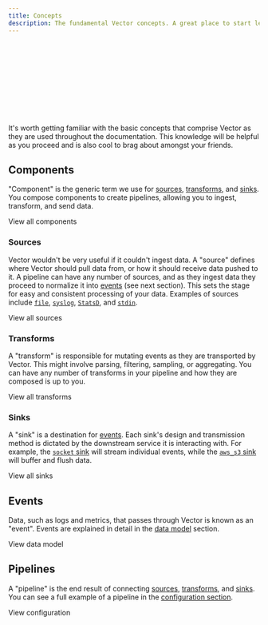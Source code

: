 ```yaml
---
title: Concepts
description: The fundamental Vector concepts. A great place to start learning about Vector.
---
```


<SVG src="/optimized_svg/concepts_687_357.svg" />

It's worth getting familiar with the basic concepts that comprise Vector as they
are used throughout the documentation. This knowledge will be helpful as you
proceed and is also cool to brag about amongst your friends.

## Components

"Component" is the generic term we use for [sources](#sources),
[transforms](#transforms), and [sinks](#sinks). You compose components to create
pipelines, allowing you to ingest, transform, and send data.

<Jump to="/components/">View all components</Jump>

### Sources

Vector wouldn't be very useful if it couldn't ingest data. A "source" defines where Vector
should pull data from, or how it should receive data pushed to it. A pipeline
can have any number of sources, and as they ingest data they proceed to
normalize it into [events](#events) \(see next section\). This sets the stage
for easy and consistent processing of your data. Examples of sources include
[`file`][docs.sources.file], [`syslog`][docs.sources.syslog],
[`StatsD`][docs.sources.statsd], and [`stdin`][docs.sources.stdin].

<Jump to="/docs/reference/sources/">View all sources</Jump>

### Transforms

A "transform" is responsible for mutating events as they are transported by
Vector. This might involve parsing, filtering, sampling, or aggregating. You can
have any number of transforms in your pipeline and how they are composed is up
to you.

<Jump to="/docs/reference/transforms/">View all transforms</Jump>

### Sinks

A "sink" is a destination for [events][docs.data-model]. Each sink's
design and transmission method is dictated by the downstream service it is
interacting with. For example, the [`socket` sink][docs.sinks.socket] will
stream individual events, while the [`aws_s3` sink][docs.sinks.aws_s3] will
buffer and flush data.

<Jump to="/docs/reference/sinks/">View all sinks</Jump>

## Events

Data, such as logs and metrics, that passes through Vector is known as an
"event". Events are explained in detail in the [data model][docs.data-model]
section.

<Jump to="/docs/about/data-model/">View data model</Jump>

## Pipelines

A "pipeline" is the end result of connecting [sources](#sources),
[transforms](#transforms), and [sinks](#sinks). You can see a full example of a
pipeline in the [configuration section][docs.configuration].

<Jump to="/docs/setup/configuration/">View configuration</Jump>

[docs.configuration]: /docs/setup/configuration/
[docs.data-model]: /docs/about/data-model/
[docs.sinks.aws_s3]: /docs/reference/sinks/aws_s3/
[docs.sinks.socket]: /docs/reference/sinks/socket/
[docs.sources.file]: /docs/reference/sources/file/
[docs.sources.statsd]: /docs/reference/sources/statsd/
[docs.sources.stdin]: /docs/reference/sources/stdin/
[docs.sources.syslog]: /docs/reference/sources/syslog/
